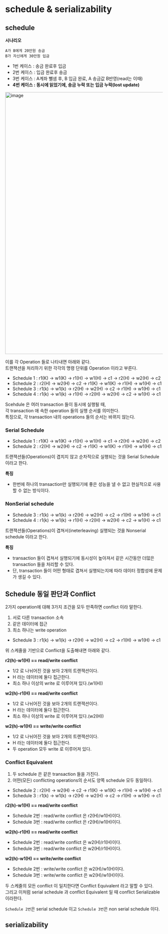 # schedule & serializability
## schedule

**시나리오**
```
A가 B에게 20만원 송금
B가 자신에게 30만원 입금
```
* 1번 케이스 : 송금 완료후 입금 
* 2번 케이스 : 입금 완료후 송금   
* 3번 케이스 : A계좌 뺄샘 후, B 입금 완료, A 송금값 B반영(read는 이때)
* **4번 케이스 : 동시에 읽었기에, 송금 누락 또는 입금 누락(lost update)**   

<img width="837" alt="image" src="https://user-images.githubusercontent.com/50267433/192544480-59820fa4-bc2a-423c-96bb-bf1d3c6a163c.png">
 
이를 각 Operation 들로 나타내면 아래와 같다.    
트랜잭션을 처리하기 위한 각각의 명령 단위를 Operation 이라고 부른다.    

* Schedule 1 : r1(K) -> w1(K) -> r1(H) -> w1(H) -> c1 -> r2(H) -> w2(H) -> c2
* Schedule 2 : r2(H) -> w2(H) -> c2 -> r1(K) -> w1(K) -> r1(H) -> w1(H) -> c1
* Schedule 3 : r1(k) -> w1(k) -> r2(H) -> w2(H) -> c2 -> r1(H) -> w1(H) -> c1
* Schedule 4 : r1(k) -> w1(k) -> r1(H) -> r2(H) -> w2(H) -> c2 -> w1(H) -> c1

Scehdule 은 여러 transaction 들이 동시에 실행될 때,      
각 transaction 애 속한 operation 들의 실행 순서를 의미한다.         
특징으로, 각 transaction 내의 operations 들의 순서는 바뀌지 않는다.   

### Serial Schedule

* Schedule 1 : r1(K) -> w1(K) -> r1(H) -> w1(H) -> c1 -> r2(H) -> w2(H) -> c2
* Schedule 2 : r2(H) -> w2(H) -> c2 -> r1(K) -> w1(K) -> r1(H) -> w1(H) -> c1

트랜잭션들(Operations)이 겹치지 않고 순차적으로 실행되는 것을 Serial Schedule 이라고 한다.  

**특징**   
* 한번에 하나의 transaction만 실행되기에 좋은 성능을 낼 수 없고 현실적으로 사용할 수 없는 방식이다.  

### NonSerial schedule

* Schedule 3 : r1(k) -> w1(k) -> r2(H) -> w2(H) -> c2 -> r1(H) -> w1(H) -> c1
* Schedule 4 : r1(k) -> w1(k) -> r1(H) -> r2(H) -> w2(H) -> c2 -> w1(H) -> c1

트랜잭션들(Operations)이 겹쳐서(ineterleaving) 실행되는 것을 Nonserial schedule 이라고 한다.   

**특징**   
* transaction 들이 겹쳐서 실행되기에 동시성이 높아져서 같은 시간동안 더많은 transaction 들을 처리할 수 있다.  
* 단, transaction 들이 어떤 형태로 겹쳐서 실행되는지에 따라 데이터 정합성에 문제가 생길 수 있다.  

## Schedule 동일 판단과 Conflict 

2가지 operation에 대해 3가지 조건을 모두 만족하면 conflict 이라 말한다.    
1. 서로 다른 transaction 소속   
2. 같은 데이터에 접근  
3. 최소 하나는 write operation   

* Schedule 3 : r1(k) -> w1(k) -> r2(H) -> w2(H) -> c2 -> r1(H) -> w1(H) -> c1

위 스케줄을 기반으로 Conflict을 도출해내면 아래와 같다.  

**r2(h)-w1(H) == read/write conflict**
* 1/2 로 나뉘어진 것을 보아 2개의 트랜잭션이다.
* H 라는 데이터에 둘다 접근한다.
* 최소 하나 이상의 write 로 이루어져 있다.(w1(H))

**w2(h)-r1(H) == read/write conflict**
* 1/2 로 나뉘어진 것을 보아 2개의 트랜잭션이다.
* H 라는 데이터에 둘다 접근한다.
* 최소 하나 이상의 write 로 이루어져 있다.(w2(H))

**w2(h)-w1(H) == write/write conflict**
* 1/2 로 나뉘어진 것을 보아 2개의 트랜잭션이다.
* H 라는 데이터에 둘다 접근한다.
* 두 operation 모두 write 로 이루어져 있다.

### Conflict Equivalent

1. 두 schedule 은 같은 transaction 들을 가진다.  
2. 어떤(모든) conflicting operations의 순서도 양쪽 schedule 모두 동일하다. 

* Schedule 2 : r2(H) -> w2(H) -> c2 -> r1(K) -> w1(K) -> r1(H) -> w1(H) -> c1
* Schedule 3 : r1(k) -> w1(k) -> r2(H) -> w2(H) -> c2 -> r1(H) -> w1(H) -> c1

**r2(h)-w1(H) == read/write conflict**
* Schedule 2번 : read/write conflict 은 r2(H)/w1(H)이다.   
* Schedule 3번 : read/write conflict 은 r2(H)/w1(H)이다.     

**w2(h)-r1(H) == read/write conflict**
* Schedule 2번 : read/write conflict 은 w2(H)/r1(H)이다.   
* Schedule 3번 : read/write conflict 은 w2(H)/r1(H)이다.     

**w2(h)-w1(H) == write/write conflict**
* Schedule 2번 :  write/write conflict 은 w2(H)/w1(H)이다.   
* Schedule 3번 : write/write conflict 은 w2(H)/w1(H)이다.     

두 스케줄의 모든 conflict 이 일치한다면 Conflict Equivalent 라고 말할 수 있다.     
그리고 이처럼 serial schedule 과 conflict Equivalent 일 때 conflict Serializable 이라한다.  

   
   
`Schedule 2번`은 serial schedule 이고 
`Schedule 3번`은 non serial schedule 이다.  








## serializability
